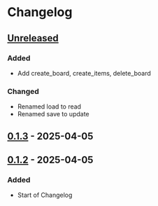 # Changelog

## [Unreleased]

### Added

- Add create_board, create_items, delete_board

### Changed

- Renamed load to read
- Renamed save to update

## [0.1.3] - 2025-04-05

## [0.1.2] - 2025-04-05

### Added

-   Start of Changelog

[Unreleased]: https://github.com/boukepostma/mondaytoframe/compare/0.1.3...HEAD

[0.1.3]: https://github.com/boukepostma/mondaytoframe/compare/0.1.2...0.1.3

[0.1.2]: https://github.com/boukepostma/mondaytoframe/compare/3a12ba48d334726026efed36f2eb481f415ccc74...0.1.2
